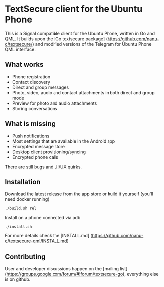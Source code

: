 # TextSecure client for the Ubuntu Phone

This is a Signal compatible client for the Ubuntu Phone, written in Go and QML.
It builds upon the [Go textsecure package] (https://github.com/nanu-c/textsecure/) and modified versions of the
Telegram for Ubuntu Phone QML interface.

What works
-----------

 * Phone registration
 * Contact discovery
 * Direct and group messages
 * Photo, video, audio and contact attachments in both direct and group mode
 * Preview for photo and audio attachments
 * Storing conversations

What is missing
---------------

 * Push notifications
 * Most settings that are available in the Android app
 * Encrypted message store
 * Desktop client provisioning/syncing
 * Encrypted phone calls

There are still bugs and UI/UX quirks.

Installation
------------

Download the latest release from the app store or build it yourself (you'll need docker running)

    ./build.sh rel

Install on a phone connected via adb

    ./install.sh

For more details check the [INSTALL.md] (https://github.com/nanu-c/textsecure-qml/INSTALL.md)

Contributing
-----------

User and developer discussions happen on the [mailing list] (https://groups.google.com/forum/#!forum/textsecure-go), everything else
is on github.
